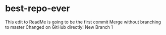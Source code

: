 # best-repo-ever

This edit to ReadMe is going to be the first commit
Merge without branching to master
Changed on GitHub directly!
New Branch 1